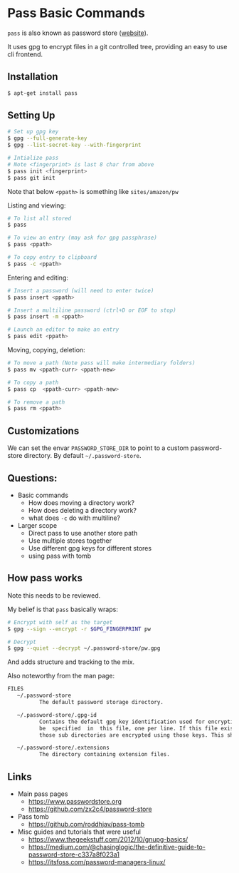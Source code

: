 # Pass Basic Commands

`pass` is also known as password store ([website](https://www.passwordstore.org/)).

It uses gpg to encrypt files in a git controlled tree, providing an easy to use cli frontend.

## Installation

```sh
$ apt-get install pass
```

## Setting Up

```sh
# Set up gpg key
$ gpg --full-generate-key
$ gpg --list-secret-key --with-fingerprint

# Intialize pass
# Note <fingerprint> is last 8 char from above
$ pass init <fingerprint>
$ pass git init
```

Note that below `<ppath>` is something like `sites/amazon/pw`

Listing and viewing:

```sh
# To list all stored
$ pass

# To view an entry (may ask for gpg passphrase)
$ pass <ppath>

# To copy entry to clipboard
$ pass -c <ppath>
```

Entering and editing:

```sh
# Insert a password (will need to enter twice)
$ pass insert <ppath>

# Insert a multiline password (ctrl+D or EOF to stop)
$ pass insert -m <ppath>

# Launch an editor to make an entry
$ pass edit <ppath>
```

Moving, copying, deletion:

```sh
# To move a path (Note pass will make intermediary folders)
$ pass mv <ppath-curr> <ppath-new>

# To copy a path
$ pass cp  <ppath-curr> <ppath-new>

# To remove a path
$ pass rm <ppath>
```


## Customizations

We can set the envar `PASSWORD_STORE_DIR` to point to a custom password-store directory. By default `~/.password-store`.


## Questions:

* Basic commands
    * How does moving a directory work?
    * How does deleting a directory work?
    * what does `-c` do with multiline?
* Larger scope
    * Direct pass to use another store path
    * Use multiple stores together
    * Use different gpg keys for different stores
    * using pass with tomb

## How pass works

Note this needs to be reviewed.

My belief is that `pass` basically wraps:

```sh
# Encrypt with self as the target
$ gpg --sign --encrypt -r $GPG_FINGERPRINT pw

# Decrypt
$ gpg --quiet --decrypt ~/.password-store/pw.gpg
```

And adds structure and tracking to the mix.


Also noteworthy from the man page:

```sh
FILES
   ~/.password-store
          The default password storage directory.

   ~/.password-store/.gpg-id
          Contains the default gpg key identification used for encryption and decryption.  Multiple gpg  keys  may
          be  specified  in  this file, one per line. If this file exists in any sub directories, passwords inside
          those sub directories are encrypted using those keys. This should be set using the init command.

   ~/.password-store/.extensions
          The directory containing extension files.
```

## Links

* Main pass pages
    * <https://www.passwordstore.org>
    * <https://github.com/zx2c4/password-store>
* Pass tomb
    * <https://github.com/roddhjav/pass-tomb>
* Misc guides and tutorials that were useful
    * <https://www.thegeekstuff.com/2012/10/gnupg-basics/>
    * <https://medium.com/@chasinglogic/the-definitive-guide-to-password-store-c337a8f023a1>
    * <https://itsfoss.com/password-managers-linux/>

